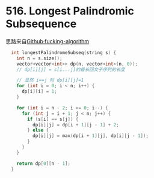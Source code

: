 # 516. Longest Palindromic Subsequence
思路来自[Github·fucking-algorithm](https://github.com/labuladong/fucking-algorithm/blob/master/%E5%8A%A8%E6%80%81%E8%A7%84%E5%88%92%E7%B3%BB%E5%88%97/%E5%AD%90%E5%BA%8F%E5%88%97%E9%97%AE%E9%A2%98%E6%A8%A1%E6%9D%BF.md)

```cpp
  int longestPalindromeSubseq(string s) {
    int n = s.size();
    vector<vector<int>> dp(n, vector<int>(n, 0));
    // dp[i][j] = s[i...j]的最长回文子序列的长度

    // 显然 i==j 时 dp[i][j]=1
    for (int i = 0; i < n; i++) {
      dp[i][i] = 1;
    }

    for (int i = n - 2; i >= 0; i--) {
      for (int j = i + 1; j < n; j++) {
        if (s[i] == s[j]) {
          dp[i][j] = dp[i + 1][j - 1] + 2;
        } else {
          dp[i][j] = max(dp[i + 1][j], dp[i][j - 1]);
        }
      }
    }

    return dp[0][n - 1];
  }
```